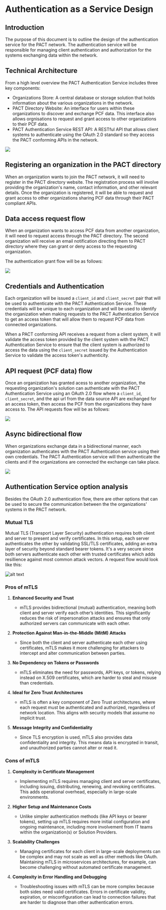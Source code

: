 # Authentication as a Service Design

## Introduction

The purpose of this document is to outline the design of the authentication service for the PACT network. The authentication service will be responsible for managing client authentication and authorization for the systems exchanging data within the network.

## Technical Architecture

From a high level overview the PACT Authentication Service includes three key components:

- Organizations Store: A central database or storage solution that holds information about the various organizations in the network.
- PACT Directory Website: An interface for users within these organizations to discover and exchange PCF data. This interface also allows orgnisations to request and grant access to other organizations to their PCF data.
- PACT Authentication Service REST API: A RESTful API that allows client systems to authenticate using the OAuth 2.0 standard so they access the PACT conforming APIs in the network.

![](<PACT Authentication As A Service.jpg>)

## Registering an organization in the PACT directory

When an organization wants to join the PACT network, it will need to register in the PACT directory website. The registration process will involve providing the organization's name, contact information, and other relevant details. Once the organization is registered, it will be able to request and grant access to other organizations sharing PCF data through their PACT compliant APIs.

## Data access request flow

When an organization wants to access PCF data from another organization, it will need to request access through the PACT directory. The second organization will receive an email notification directing them to PACT directory where they can grant or deny access to the requesting organization.

The authentication grant flow will be as follows:

![](access-request-flow.png)

## Credentials and Authentication

Each organization will be issued a `client_id` and `client_secret` pair that will be used to authenticate with the PACT Authentication Service. These credentials will be unique to each organization and will be used to identify the organization when making requests to the PACT Authentication Service to get an access token that will allow them to request PCF data from connected organizations.

When a PACT conforming API receives a request from a client system, it will validate the access token provided by the client system with the PACT Authentication Service to ensure that the client system is authorized to access the data using the `client_secret` issued by the Authentication Service to validate the access token's authenticity.

## API request (PCF data) flow

Once an organization has granted acess to another organization, the requesting organization's solution can authenticate with the PACT Authentication Service using an OAuth 2.0 flow where a `client_id`, `client_secret`, and the api url from the data source API are exchanged for an access token, then access the PCF from the organizations they have access to. The API requests flow will be as follows:

![](auth-flow.png)

## Async bidirectional flow

When organizations exchange data in a bidirectional manner, each organization authenticates with the PACT Authentication service using their own credentials. The PACT Authentication service will then authenticate the clients and if the organizations are connected the exchange can take place.

![](bidirectional-flow.png)

## Authentication Service option analysis

Besides the OAuth 2.0 authentication flow, there are other options that can be used to secure the communication between the the organizations' systems in the PACT network.

### Mutual TLS

Mutual TLS (Transport Layer Security) authentication requires both client and server to present and verify certificates. In this setup, each server authenticates the other by validating SSL/TLS certificates, adding an extra layer of security beyond standard bearer tokens. It's a very secure since both servers authenticate each other with trusted certificates which adds resillience against most common attack vectors. A request flow would look like this:

![alt text](mtls-diagram.png)

### Pros of mTLS

1. **Enhanced Security and Trust**

   - mTLS provides bidirectional (mutual) authentication, meaning both client and server verify each other’s identities. This significantly reduces the risk of impersonation attacks and ensures that only authorized servers can communicate with each other.

2. **Protection Against Man-in-the-Middle (MitM) Attacks**

   - Since both the client and server authenticate each other using certificates, mTLS makes it more challenging for attackers to intercept and alter communication between parties.

3. **No Dependency on Tokens or Passwords**

   - mTLS eliminates the need for passwords, API keys, or tokens, relying instead on X.509 certificates, which are harder to steal and misuse than credentials.

4. **Ideal for Zero Trust Architectures**

   - mTLS is often a key component of Zero Trust architectures, where each request must be authenticated and authorized, regardless of network location. This aligns with security models that assume no implicit trust.

5. **Message Integrity and Confidentiality**
   - Since TLS encryption is used, mTLS also provides data confidentiality and integrity. This means data is encrypted in transit, and unauthorized parties cannot alter or read it.

### Cons of mTLS

1. **Complexity in Certificate Management**

   - Implementing mTLS requires managing client and server certificates, including issuing, distributing, renewing, and revoking certificates. This adds operational overhead, especially in large-scale environments.

2. **Higher Setup and Maintenance Costs**

   - Unlike simpler authentication methods (like API keys or bearer tokens), setting up mTLS requires more initial configuration and ongoing maintenance, including more involvement from IT teams within the organization(s) or Solution Providers.

3. **Scalability Challenges**

   - Managing certificates for each client in large-scale deployments can be complex and may not scale as well as other methods like OAuth. Maintaining mTLS in microservices architectures, for example, can become challenging without automated certificate management.

4. **Complexity in Error Handling and Debugging**
   - Troubleshooting issues with mTLS can be more complex because both sides need valid certificates. Errors in certificate validity, expiration, or misconfiguration can lead to connection failures that are harder to diagnose than other authentication errors.

